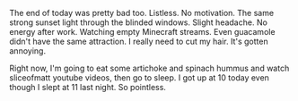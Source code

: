 The end of today was pretty bad too. Listless. No motivation. The same strong sunset light through the blinded windows. Slight headache. No energy after work. Watching empty Minecraft streams. Even guacamole didn't have the same attraction. I really need to cut my hair. It's gotten annoying.

Right now, I'm going to eat some artichoke and spinach hummus and watch sliceofmatt youtube videos, then go to sleep. I got up at 10 today even though I slept at 11 last night. So pointless.

